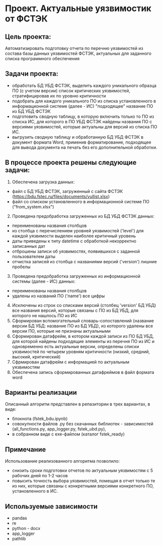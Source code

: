 # Проект. Актуальные уязвимостик от ФСТЭК

## Цель проекта:
Автоматизировать подготовку отчета по перечню уязвимостей из состава базы данных уязвимостей ФСТЭК, актуальных для заданного списка программного обеспечения

## Задачи проекта:
- обработать БД УБД ФСТЭК, выделить каждого уникального образца ПО (с учетом версии) список критических уязвимостей, стратифицировав их по уровню критичности
- подобрать для каждого уникального ПО из списка установленного в информационной системе (далее - ИС) "подходящее" название ПО из БД УБД ФСТЭК
- подготовить сводную таблицу, в которую включить только то ПО из списка ИС, для которого в ПО УБД ФСТЭК найдены названия ПО с версиями уязвимостей, которые актуальны для версий из списка ПО ИС.
- выгрузить сводную таблицу и обработанную БД УБД ФСТЭК в документ формата Word, применив форматирование, подходящее для вывода документа на печать без его дополнительной обработки.

## В процессе проекта решены следующие задачи:
1. Обеспечена загрузка данных:
  - файл с БД УБД ФСТЭК, загруженный с сайта ФСТЭК (https://bdu.fstec.ru/files/documents/vullist.xlsx)
  - файл со списком установленного в информационной системе ПО ("from_system.xlsx") 
2. Проведена предобработка загруженных из БД УБД ФСТЭК данных:
  - переименованы названия столбцов
  - из столбца с перечислением уровней уязвимостей ('level') для каждой уязвимости выделен наиболее критичный уровень
  - даты приведены к типу datetime с обработкой некорректно записанных дат
  - отброшены записи об уязвимостях, появившихся с заданной пользователем даты 
  - отчистка записей из столбца с названиями версий ('version') лишние пробелы
3. Проведена предобработка загруженных из информационной системы (далее - ИС) данных:
  - переименованы названия столбцов
  - удалены из названий ПО ('name') все цифры
4. Исключены из строк со списками версий (столбец 'version' БД УБД) все названия версий, которые связаны с ПО из БД УБД, для которого не нашлось ПО из ИС
5. Сформирован вспомогательный словарь-сопоставлений {название версии БД УБД: название ПО из БД УБД}, из которого удалены все версии ПО, которые не признаны актуальными
6. Сформирован датафрейм, в котором каждой записи из ПО БД УБД, для которой найдены подходящие элементы из перечня ПО из ИС и одновременно есть актуальные версии, определены списки уязвимостей по четырем уровням критичности (низкий, средний, высокий, критический)
7. Сфрмирован датафрейм с информацией по актуальным уязвимостям
8. Обеспечена запись сформированных датафреймов в файл формата word 

## Варианты реализации
Описанный алгоритм представлен в репазитории в трех вариантах, в виде:
- блокнота (fstek_bdu.ipynb) 
- совокупности файлов .py без скачанных библиотек - зависимостей (all_functions.py, app_logger.py, fstek_ubd.py),
- в собранном виде с exe-файлом (каталог fstek_ready)

## Примечание
Использование реализованного алгоритма позволило:
- снизить сроки подготовки отчетов по актуальным уязвимостям с 5 рабочих дней по 1-2 часов
- повысить точность выбора уязвимостей, помещая в отчет только те из них, которые связаны с конкретными версиями конкретного ПО, установленного в ИС.

## Используемые зависимости
- pandas
- re
- python - docx 
- app_logger
- pathlib
